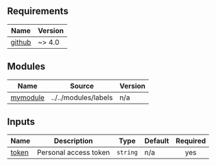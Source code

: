 <!-- BEGIN_TF_DOCS -->
## Requirements

| Name | Version |
|------|---------|
| <a name="requirement_github"></a> [github](#requirement\_github) | ~> 4.0 |

## Modules

| Name | Source | Version |
|------|--------|---------|
| <a name="module_mymodule"></a> [mymodule](#module\_mymodule) | ../../modules/labels | n/a |

## Inputs

| Name | Description | Type | Default | Required |
|------|-------------|------|---------|:--------:|
| <a name="input_token"></a> [token](#input\_token) | Personal access token | `string` | n/a | yes |
<!-- END_TF_DOCS -->